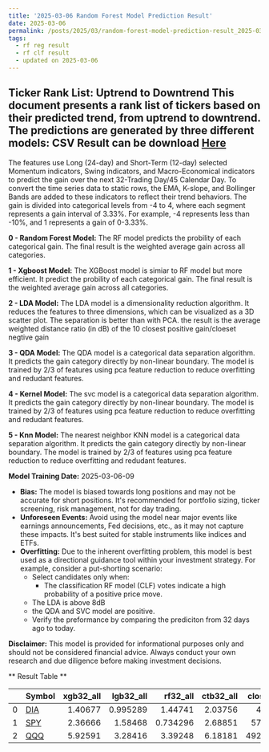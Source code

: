 ```yaml
---
title: '2025-03-06 Random Forest Model Prediction Result'
date: 2025-03-06
permalink: /posts/2025/03/random-forest-model-prediction-result_2025-03-06_09/
tags:
  - rf reg result
  - rf clf result
  - updated on 2025-03-06
---
```

## Ticker Rank List: Uptrend to Downtrend This document presents a rank list of tickers based on their predicted trend, from uptrend to downtrend. The predictions are generated by three different models: CSV Result can be download [ Here ](https://cliffordhu.github.io/images/2025-02-11-random-forest-model-prediction-result_2025-02-11_22.csv) 
 The features use Long (24-day) and Short-Term (12-day) selected Momentum indicators, Swing indicators, and Macro-Economical indicators to predict the gain over the next 32-Trading Day/45 Calendar Day.  To convert the time series data to static rows, the EMA, K-slope, and Bollinger Bands are added to these indicators to reflect their trend behaviors. The gain is divided into categorical levels from -4 to 4, where each segment represents a gain interval of 3.33%. For example, -4 represents less than -10%, and 1 represents a gain of 0-3.33%.

**0 - Random Forest Model:** The RF model predicts the probility of each categorical gain. The final result is the weighted average gain across all categories.
 
**1 - Xgboost Model:** The XGBoost model is simiar to RF model but more efficient. It predict the probility of each categorical gain. The final result is the weighted average gain across all categories. 
 
 **2 - LDA Model:** The LDA model is a dimensionality reduction algorithm. It reduces the features to three dimensions, which can be visualized as a 3D scatter plot. The separation is better than with PCA. the result is the average weighted distance ratio (in dB) of the 10 closest positive gain/cloeset negtive gain 
 
 **3 - QDA Model:** The QDA model is a categorical data separation algorithm. It predicts the gain category directly by non-linear boundary. The model is trained by  2/3 of features using pca feature reduction to reduce overfitting and redudant features.  
 
 **4 - Kernel Model:** The svc model is a categorical data separation algorithm. It predicts the gain category directly by non-linear boundary. The model is trained by  2/3 of features using pca feature reduction to reduce overfitting and redudant features. 
 
 **5 - Knn Model:** The nearest neighbor KNN model is a categorical data separation algorithm. It predicts the gain category directly by non-linear boundary. The model is trained by  2/3 of features using pca feature reduction to reduce overfitting and redudant features. 
 
 **Model Training Date:** 2025-03-06-09 
 
  * **Bias:** The model is biased towards long positions and may not be accurate for short positions. It's recommended for portfolio sizing, ticker screening, risk management, not for day trading. 
 * **Unforeseen Events:** Avoid using the model near major events like earnings announcements, Fed decisions, etc., as it may not capture these impacts. It's best suited for stable instruments like indices and ETFs.
 * **Overfitting:** Due to the inherent overfitting problem, this model is best used as a directional guidance tool within your investment strategy. For example, consider a put-shorting scenario:
     * Select candidates only when: 
         * The classification RF model (CLF) votes indicate a high probability of a positive price move.
     * The LDA is above 8dB
     * the QDA and SVC model are positive.
     * Verify the preformance by comparing the prediciton from 32 days ago to today. 

  **Disclaimer:** This model is provided for informational purposes only and should not be considered financial advice. Always conduct your own research and due diligence before making investment decisions.




** Result Table **

</details>

|    | Symbol                                                |   xgb32_all |   lgb32_all |   rf32_all |   ctb32_all |   close32 |   knn32_all |   qda32_all |   lda32_all |   xgb16_all |   lgb16_all |   rf16_all |   ctb16_all |   close16 |   knn16_all |   qda16_all |   lda16_all |   xgb8_all |   lgb8_all |   rf8_all |   ctb8_all |   close8 |   knn8_all |   qda8_all |   lda8_allOffset | Sector   |   rank32 |   rank16 |   rank8 |   Total32 |   Total16 |   Total8 |
|---:|:------------------------------------------------------|------------:|------------:|-----------:|------------:|----------:|------------:|------------:|------------:|------------:|------------:|-----------:|------------:|----------:|------------:|------------:|------------:|-----------:|-----------:|----------:|-----------:|---------:|-----------:|-----------:|-----------------:|:---------|---------:|---------:|--------:|----------:|----------:|---------:|
|  0 | [DIA](https://finance.yahoo.com/quote/DIA/financials) |     1.40677 |    0.995289 |   1.44741  |     2.03756 |   426.7   |           1 |         nan |     6.89222 |         nan |         nan |        nan |         nan |       nan |         nan |         nan |         nan |        nan |        nan |       nan |        nan |      nan |        nan |        nan |              nan | ETF      | 0.753906 |        0 |       0 |       nan |       nan |      nan |
|  1 | [SPY](https://finance.yahoo.com/quote/SPY/financials) |     2.36666 |    1.58468  |   0.734296 |     2.68851 |   575.03  |           1 |         nan |     4.91495 |         nan |         nan |        nan |         nan |       nan |         nan |         nan |         nan |        nan |        nan |       nan |        nan |      nan |        nan |        nan |              nan | ETF      | 0.742188 |        0 |       0 |       nan |       nan |      nan |
|  2 | [QQQ](https://finance.yahoo.com/quote/QQQ/financials) |     5.92591 |    3.28416  |   3.39248  |     6.18181 |   492.725 |           2 |         nan |     7.18659 |         nan |         nan |        nan |         nan |       nan |         nan |         nan |         nan |        nan |        nan |       nan |        nan |      nan |        nan |        nan |              nan | ETF      | 0.875    |        0 |       0 |       nan |       nan |      nan |
 </details>

